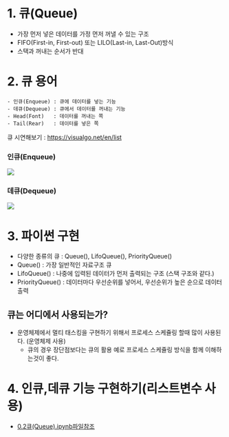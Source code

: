 # 1. 큐(Queue)
- 가장 먼저 넣은 데이터를 가정 먼저 꺼낼 수 있는 구조
- FIFO(First-in, First-out) 또는 LILO(Last-in, Last-Out)방식
- 스택과 꺼내는 순서가 반대

# 2. 큐 용어
```
- 인큐(Enqueue) : 큐에 데이터를 넣는 기능
- 데큐(Dequeue) : 큐에서 데이터를 꺼내는 기능
- Head(Font)   : 데이터를 꺼내는 쪽
- Tail(Rear)   : 데이터를 넣은 쪽
```
큐 시연해보기 : https://visualgo.net/en/list

### 인큐(Enqueue)
![](https://i.imgur.com/aU7j4JC.gif)

### 데큐(Dequeue)

![](https://i.imgur.com/JybLETU.gif)

# 3. 파이썬 구현
- 다양한 종류의 큐 : Queue(), LifoQueue(), PriorityQueue()
- Queue() : 가장 일반적인 자료구조 큐
- LifoQueue() : 나중에 입력된 데이터가 먼저 출력되는 구조 (스택 구조와 같다.)
- PriorityQueue() : 데이터마다 우선순위를 넣어서, 우선순위가 높은 순으로 데이터 출력


## 큐는 어디에서 사용되는가?

- 운영체제에서 멀티 태스킹을 구현하기 위해서 프로세스 스케쥴링 할때 많이 사용된다. (운영체제 사용)
    - 큐의 경우 장단점보다는 큐의 활용 예로 프로세스 스케쥴링 방식을 함께 이해하는것이 좋다.


# 4. 인큐,데큐 기능 구현하기(리스트변수 사용)
- [0.2큐(Queue).ipynb파일참조](https://github.com/SIMYJ/Data-structure-and-Algorithm/blob/main/02.%ED%81%90(Queue)/0.2%20%ED%81%90(Queue).ipynb)
